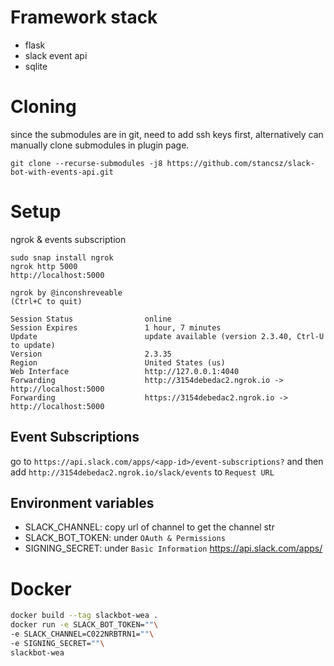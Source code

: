# Framework stack
- flask
- slack event api
- sqlite

# Cloning
since the submodules are in git, need to add ssh keys first, alternatively can manually clone submodules in plugin page.
```
git clone --recurse-submodules -j8 https://github.com/stancsz/slack-bot-with-events-api.git
```


# Setup
ngrok & events subscription
```
sudo snap install ngrok
ngrok http 5000
http://localhost:5000
```
```
ngrok by @inconshreveable                                                                                                               (Ctrl+C to quit)
                                                                                                                                                        
Session Status                online                                                                                                                    
Session Expires               1 hour, 7 minutes                                                                                                         
Update                        update available (version 2.3.40, Ctrl-U to update)                                                                       
Version                       2.3.35                                                                                                                    
Region                        United States (us)                                                                                                        
Web Interface                 http://127.0.0.1:4040                                                                                                     
Forwarding                    http://3154debedac2.ngrok.io -> http://localhost:5000                                                                     
Forwarding                    https://3154debedac2.ngrok.io -> http://localhost:5000   
```
## Event Subscriptions
go to `https://api.slack.com/apps/<app-id>/event-subscriptions?`
and then add `http://3154debedac2.ngrok.io/slack/events` to `Request URL` 


## Environment variables
- SLACK_CHANNEL: copy url of channel to get the channel str
- SLACK_BOT_TOKEN: under `OAuth & Permissions`
- SIGNING_SECRET: under `Basic Information`
https://api.slack.com/apps/ 


# Docker
```bash
docker build --tag slackbot-wea .
docker run -e SLACK_BOT_TOKEN=""\
-e SLACK_CHANNEL=C022NRBTRN1=""\
-e SIGNING_SECRET=""\
slackbot-wea
```
